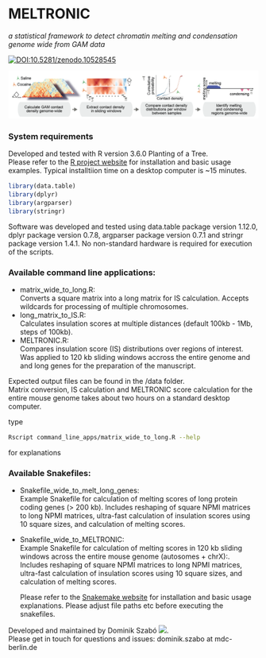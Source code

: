 # MELTRONIC 

_a statistical framework to detect chromatin melting and condensation genome wide from GAM data_

[![DOI:10.5281/zenodo.10528545](https://zenodo.org/badge/DOI/10.5281/zenodo.10528545.svg)](https://doi.org/10.5281/zenodo.10528545)

<img src="./data/MELTRONIC_schematic.png" width="900">

### System requirements
Developed and tested with R version 3.6.0 Planting of a Tree.   
Please refer to the [R project website](https://cran.r-project.org/doc/manuals/r-release/R-admin.html) for installation and basic usage examples. Typical installtiion time on a desktop computer is ~15 minutes.
```r
library(data.table)
library(dplyr)
library(argparser)
library(stringr)
```
Software was developed and tested using data.table package version 1.12.0, dplyr package version 0.7.8, argparser package version 0.7.1 and stringr package version 1.4.1.
No non-standard hardware is required for execution of the scripts.

### Available command line applications:
- matrix_wide_to_long.R:   
    Converts a square matrix into a long matrix for IS calculation. Accepts wildcards for processing of multiple chromosomes. 
- long_matrix_to_IS.R:   
    Calculates insulation scores at multiple distances (default 100kb - 1Mb, steps of 100kb).
- MELTRONIC.R:   
   Compares insulation score (IS) distributions over regions of interest. Was applied to 120 kb sliding windows accross the entire genome and and long genes for the preparation of the manuscript.    

Expected output files can be found in the /data folder.   
Matrix conversion, IS calculation and MELTRONIC score calculation for the entire mouse genome takes about two hours on a standard desktop computer. 
    
type
```bash
Rscript command_line_apps/matrix_wide_to_long.R --help 
```
for explanations

### Available Snakefiles:
- Snakefile_wide_to_melt_long_genes:   
   Example Snakefile for calculation of melting scores of long protein coding genes (> 200 kb). Includes reshaping of square NPMI matrices to long NPMI matrices, ultra-fast calculation of insulation scores using 10 square sizes, and calculation of melting scores.
- Snakefile_wide_to_MELTRONIC:   
   Example Snakefile for calculation of melting scores in 120 kb sliding windows across the entire mouse genome (autosomes + chrX):. Includes reshaping of square NPMI matrices to long NPMI matrices, ultra-fast calculation of insulation scores using 10 square sizes, and calculation of melting scores.

  Please refer to the [Snakemake website](https://snakemake.readthedocs.io/en/stable/) for installation and basic usage explanations.
  Please adjust file paths etc before executing the snakefiles. 
   
Developed and maintained by Dominik Szabó [<img src="https://cloud.githubusercontent.com/assets/1810515/4228292/6b03dc88-3958-11e4-9094-d3c1771ccfea.png" width="15">](https://orcid.org/0000-0001-8109-5088).  
Please get in touch for questions and issues: dominik.szabo at mdc-berlin.de  
